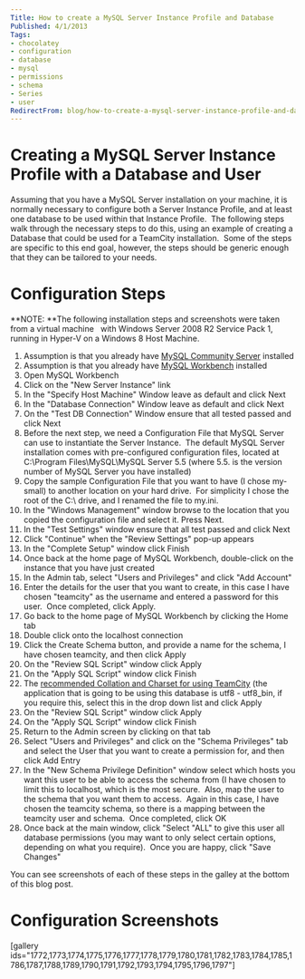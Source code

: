 ```yaml
---
Title: How to create a MySQL Server Instance Profile and Database
Published: 4/1/2013
Tags:
- chocolatey
- configuration
- database
- mysql
- permissions
- schema
- Series
- user
RedirectFrom: blog/how-to-create-a-mysql-server-instance-profile-and-database/index.html
---
```


# Creating a MySQL Server Instance Profile with a Database and User

Assuming that you have a MySQL Server installation on your machine, it is normally necessary to configure both a Server Instance Profile, and at least one database to be used within that Instance Profile.  The following steps walk through the necessary steps to do this, using an example of creating a Database that could be used for a TeamCity installation.  Some of the steps are specific to this end goal, however, the steps should be generic enough that they can be tailored to your needs.

# Configuration Steps

**NOTE: **The following installation steps and screenshots were taken from a virtual machine   with Windows Server 2008 R2 Service Pack 1, running in Hyper-V on a Windows 8 Host Machine.

1. Assumption is that you already have [MySQL Community Server](http://gep13.me/S91bws) installed
1. Assumption is that you already have [MySQL Workbench](http://gep13.me/WiiHcN) installed
1. Open MySQL Workbench
1. Click on the "New Server Instance" link
1. In the "Specify Host Machine" Window leave as default and click Next
1. In the "Database Connection" Window leave as default and click Next
1. On the "Test DB Connection" Window ensure that all tested passed and click Next
1. Before the next step, we need a Configuration File that MySQL Server can use to instantiate the Server Instance.  The default MySQL Server installation comes with pre-configured configuration files, located at C:\Program Files\MySQL\MySQL Server 5.5 (where 5.5. is the version number of MySQL Server you have installed)
1. Copy the sample Configuration File that you want to have (I chose my-small) to another location on your hard drive.  For simplicity I chose the root of the C:\ drive, and I renamed the file to my.ini.
1. In the "Windows Management" window browse to the location that you copied the configuration file and select it. Press Next.
1. In the "Test Settings" window ensure that all test passed and click Next
1. Click "Continue" when the "Review Settings" pop-up appears
1. In the "Complete Setup" window click Finish
1. Once back at the home page of MySQL Workbench, double-click on the instance that you have just created
1. In the Admin tab, select "Users and Privileges" and click "Add Account"
1. Enter the details for the user that you want to create, in this case I have chosen "teamcity" as the username and entered a password for this user.  Once completed, click Apply.
1. Go back to the home page of MySQL Workbench by clicking the Home tab
1. Double click onto the localhost connection
1. Click the Create Schema button, and provide a name for the schema, I have chosen teamcity, and then click Apply
1. On the "Review SQL Script" window click Apply
1. On the "Apply SQL Script" window click Finish
1. The [recommended Collation and Charset for using TeamCity](http://confluence.jetbrains.net/display/TCD7/Configuring+UTF8+Character+Set+for+MySQL) (the application that is going to be using this database is utf8 - utf8_bin, if you require this, select this in the drop down list and click Apply
1. On the "Review SQL Script" window click Apply
1. On the "Apply SQL Script" window click Finish
1. Return to the Admin screen by clicking on that tab
1. Select "Users and Privileges" and click on the "Schema Privileges" tab and select the User that you want to create a permission for, and then click Add Entry
1. In the "New Schema Privilege Definition" window select which hosts you want this user to be able to access the schema from (I have chosen to limit this to localhost, which is the most secure.  Also, map the user to the schema that you want them to access.  Again in this case, I have chosen the teamcity schema, so there is a mapping between the teamcity user and schema.  Once completed, click OK
1. Once back at the main window, click "Select "ALL" to give this user all database permissions (you may want to only select certain options, depending on what you require).  Once you are happy, click "Save Changes"

You can see screenshots of each of these steps in the galley at the bottom of this blog post.

# Configuration Screenshots

[gallery ids="1772,1773,1774,1775,1776,1777,1778,1779,1780,1781,1782,1783,1784,1785,1786,1787,1788,1789,1790,1791,1792,1793,1794,1795,1796,1797"]
